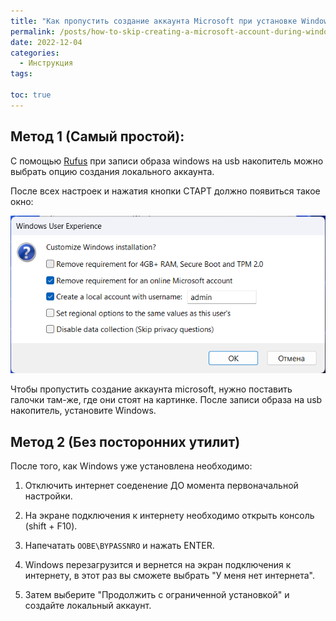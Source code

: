 ```yaml
---
title: "Как пропустить создание аккаунта Microsoft при установке Windows"
permalink: /posts/how-to-skip-creating-a-microsoft-account-during-windows-installation
date: 2022-12-04
categories:
  - Инструкция
tags:

toc: true
---
```


## Метод 1 (Самый простой):

С помощью [Rufus](https://rufus.ie/ru/) при записи образа windows на usb накопитель можно выбрать опцию создания локального аккаунта.

После всех настроек и нажатия кнопки СТАРТ должно появиться такое окно:

![](/assets\images\bypass-microsoft-account\rufus-windows-user-expirience.png)

Чтобы пропустить создание аккаунта microsoft, нужно поставить галочки там-же, где они стоят на картинке. После записи образа на usb накопитель, установите Windows.

## Метод 2 (Без посторонних утилит)

После того, как Windows уже установлена необходимо:

1. Отключить интернет соеденение ДО момента первоначальной настройки.

2. На экране подключения к интернету необходимо открыть консоль (shift + F10).

3. Напечатать `OOBE\BYPASSNRO` и нажать ENTER.

4. Windows перезагрузится и вернется на экран подключения к интернету, в этот раз вы сможете выбрать "У меня нет интернета".

5. Затем выберите "Продолжить с ограниченной установкой" и создайте локальный аккаунт.
